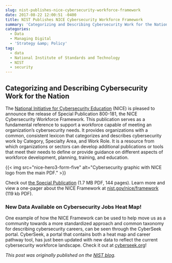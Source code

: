 ```yaml
---
slug: nist-publishes-nice-cybersecurity-workforce-framework
date: 2017-08-22 12:00:51 -0400
title: NIST Publishes NICE Cybersecurity Workforce Framework
summary: 'Categorizing and Describing Cybersecurity Work for the Nation The National Initiative for Cybersecurity Education (NICE) is pleased to announce the release of Special Publication 800-181, the NICE Cybersecurity Workforce Framework. This publication serves as a fundamental reference to support a workforce capable of meeting an organization&rsquo;s cybersecurity needs. It provides organizations with a common, consistent'
categories:
  - Data
  - Managing Digital
  - 'Strategy &amp; Policy'
tag:
  - data
  - National Institute of Standards and Technology
  - NIST
  - security
---
```


## Categorizing and Describing Cybersecurity Work for the Nation

The [National Initiative for Cybersecurity Education](https://www.nist.gov/itl/applied-cybersecurity/nice) (NICE) is pleased to announce the release of Special Publication 800-181, the NICE Cybersecurity Workforce Framework. This publication serves as a fundamental reference to support a workforce capable of meeting an organization’s cybersecurity needs. It provides organizations with a common, consistent lexicon that categorizes and describes cybersecurity work by Category, Specialty Area, and Work Role. It is a resource from which organizations or sectors can develop additional publications or tools that meet their needs to define or provide guidance on different aspects of workforce development, planning, training, and education.

{{< img src="nice-hero3-form-five" alt="Cybersecurity graphic with NICE logo from the main PDF." >}}

Check out [the Special Publication](http://nvlpubs.nist.gov/nistpubs/SpecialPublications/NIST.SP.800-181.pdf) (1.7 MB PDF, 144 pages). Learn more and view a one-pager about the NICE Framework at [nist.gov/nice/framework](https://www.nist.gov/file/372041) (119 kb PDF).

### New Data Available on Cybersecurity Jobs Heat Map!

One example of how the NICE Framework can be used to help move us as a community towards a more standardized approach and common taxonomy for describing cybersecurity careers, can be seen through the CyberSeek portal. CyberSeek, a portal that contains both a heat map and career pathway tool, has just been updated with new data to reflect the current cybersecurity workforce landscape. Check it out at [cyberseek.org](http://www.cyberseek.org/)!

_This post was originally published on the [NIST blog](https://www.nist.gov/news-events/news/2017/08/nist-publishes-nice-cybersecurity-workforce-framework-categorizing-and)._
